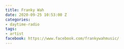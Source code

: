 ```yaml
---
title: Franky Wah
date: 2020-09-25 10:53:00 Z
categories:
- daytime-radio
tags:
- artist
facebook: https://www.facebook.com/frankywahmusic/
---
```


